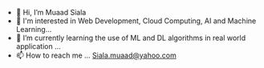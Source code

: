 - 👋 Hi, I’m Muaad Siala
- 👀 I'm interested in Web Development, Cloud Computing, AI and Machine Learning...
- 🌱 I’m currently learning the use of ML and DL algorithms in real world application  ...
- 📫 How to reach me ... Siala.muaad@yahoo.com

<!---
M-H-A-S/M-H-A-S is a ✨ special ✨ repository because its `README.md` (this file) appears on your GitHub profile.
You can click the Preview link to take a look at your changes.
--->
